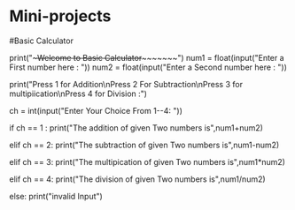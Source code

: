 # Mini-projects
#Basic Calculator

print("~~~~~~~~~Welcome to Basic Calculator~~~~~~~~~~~~~~~")
num1 = float(input("Enter a First number here : "))
num2 = float(input("Enter a Second number here : "))

print("Press 1 for Addition\nPress 2 For Subtraction\nPress 3 for multipiication\nPress 4 for Division :")

ch = int(input("Enter Your Choice From 1--4: "))

if ch == 1 :
    print("The addition of given Two numbers is",num1+num2)

elif ch == 2:
    print("The subtraction of given Two numbers is",num1-num2)

elif ch == 3:
    print("The multipication of given Two numbers is",num1*num2)

elif ch == 4:
    print("The division of given Two numbers is",num1/num2)

else:
    print("invalid Input")
